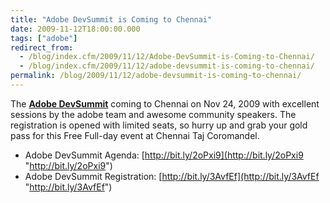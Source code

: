 ```yaml
---
title: "Adobe DevSummit is Coming to Chennai"
date: 2009-11-12T18:00:00.000
tags: ["adobe"]
redirect_from: 
  - /blog/index.cfm/2009/11/12/Adobe-DevSummit-is-Coming-to-Chennai/
  - /blog/index.cfm/2009/11/12/adobe-devsummit-is-coming-to-chennai/
permalink: /blog/2009/11/12/adobe-devsummit-is-coming-to-chennai/
---
```

The  [**Adobe DevSummit**](http://endtoend.in/apps/forms/adobe/DevSummitNovDec09/home.html "http://endtoend.in/apps/forms/adobe/DevSummitNovDec09/home.html") coming to Chennai on Nov 24, 2009 with excellent sessions by the adobe team and awesome community speakers. The registration is opened with limited seats, so hurry up and grab your gold pass for this Free Full-day event at Chennai Taj Coromandel.

- Adobe DevSummit Agenda:  [http://bit.ly/2oPxi9](http://bit.ly/2oPxi9 "http://bit.ly/2oPxi9")  
- Adobe DevSummit Registration:  [http://bit.ly/3AvfEf](http://bit.ly/3AvfEf "http://bit.ly/3AvfEf")
